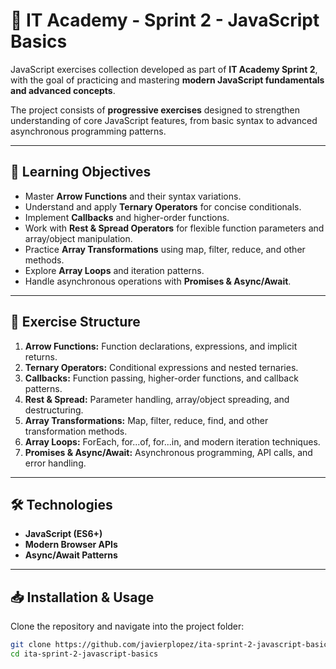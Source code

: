 # 📑 IT Academy - Sprint 2 - JavaScript Basics

JavaScript exercises collection developed as part of **IT Academy Sprint 2**, with the goal of practicing and mastering **modern JavaScript fundamentals and advanced concepts**.

The project consists of **progressive exercises** designed to strengthen understanding of core JavaScript features, from basic syntax to advanced asynchronous programming patterns.

---

## 🚀 Learning Objectives
- Master **Arrow Functions** and their syntax variations.
- Understand and apply **Ternary Operators** for concise conditionals.
- Implement **Callbacks** and higher-order functions.
- Work with **Rest & Spread Operators** for flexible function parameters and array/object manipulation.
- Practice **Array Transformations** using map, filter, reduce, and other methods.
- Explore **Array Loops** and iteration patterns.
- Handle asynchronous operations with **Promises & Async/Await**.

---

## 📂 Exercise Structure
1. **Arrow Functions:** Function declarations, expressions, and implicit returns.
2. **Ternary Operators:** Conditional expressions and nested ternaries.
3. **Callbacks:** Function passing, higher-order functions, and callback patterns.
4. **Rest & Spread:** Parameter handling, array/object spreading, and destructuring.
5. **Array Transformations:** Map, filter, reduce, find, and other transformation methods.
6. **Array Loops:** ForEach, for...of, for...in, and modern iteration techniques.
7. **Promises & Async/Await:** Asynchronous programming, API calls, and error handling.

---

## 🛠️ Technologies
- **JavaScript (ES6+)**
- **Modern Browser APIs**
- **Async/Await Patterns**

---

## 📥 Installation & Usage

Clone the repository and navigate into the project folder:

```bash
git clone https://github.com/javierplopez/ita-sprint-2-javascript-basics.git
cd ita-sprint-2-javascript-basics